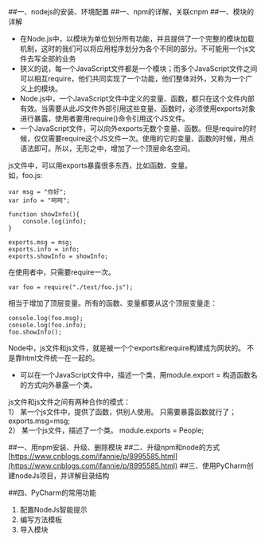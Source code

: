 ##一、nodejs的安装、环境配置
##一、npm的详解，关联cnpm
##一、模块的详解
- 在Node.js中，以模块为单位划分所有功能，并且提供了一个完整的模块加载机制，这时的我们可以将应用程序划分为各个不同的部分。不可能用一个js文件去写全部的业务
- 狭义的说，每一个JavaScript文件都是一个模块；而多个JavaScript文件之间可以相互require，他们共同实现了一个功能，他们整体对外，又称为一个广义上的模块。
-  Node.js中，一个JavaScript文件中定义的变量、函数，都只在这个文件内部有效。当需要从此JS文件外部引用这些变量、函数时，必须使用exports对象进行暴露，使用者要用require()命令引用这个JS文件。
-  一个JavaScript文件，可以向外exports无数个变量、函数。但是require的时候，仅仅需要require这个JS文件一次。使用的它的变量、函数的时候，用点语法即可。所以，无形之中，增加了一个顶层命名空间。

js文件中，可以用exports暴露很多东西，比如函数、变量。<br>
如，foo.js:

	var msg = "你好";
	var info = "呵呵";
	
	function showInfo(){
	    console.log(info);
	}
	
	exports.msg = msg;
	exports.info = info;
	exports.showInfo = showInfo;
在使用者中，只需要require一次。

	var foo = require("./test/foo.js");
相当于增加了顶层变量。所有的函数、变量都要从这个顶层变量走：

	console.log(foo.msg);
	console.log(foo.info);
	foo.showInfo();
Node中，js文件和js文件，就是被一个个exports和require构建成为网状的。
不是靠html文件统一在一起的。

- 可以在一个JavaScript文件中，描述一个类，用module.export = 构造函数名的方式向外暴露一个类。<br>

js文件和js文件之间有两种合作的模式：<br>
1） 某一个js文件中，提供了函数，供别人使用。 只需要暴露函数就行了； exports.msg=msg;<br>
2） 某一个js文件，描述了一个类。   module.exports = People;



##一、用npm安装、升级、删除模块
##二、升级npm和node的方式
[https://www.cnblogs.com/ifannie/p/8995585.html](https://www.cnblogs.com/ifannie/p/8995585.html)
##三、使用PyCharm创建nodeJs项目，并详解目录结构

##四、PyCharm的常用功能
1. 配置NodeJs智能提示
2. 编写方法模板
3. 导入模块